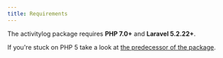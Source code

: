 ```yaml
---
title: Requirements
---
```


The activitylog package requires **PHP 7.0+** and **Laravel 5.2.22+**. 

If you're stuck on PHP 5 take a look at [the predecessor of the package](https://github.com/spatie/activitylog).

